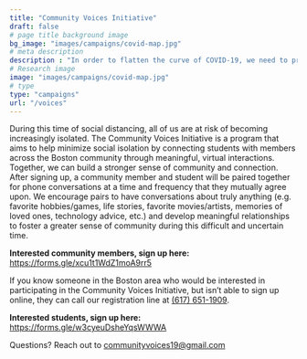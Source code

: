 ```yaml
---
title: "Community Voices Initiative"
draft: false
# page title background image
bg_image: "images/campaigns/covid-map.jpg"
# meta description
description : "In order to flatten the curve of COVID-19, we need to practice physical distancing, but we need to remain socially connected."
# Research image
image: "images/campaigns/covid-map.jpg"
# type
type: "campaigns"
url: "/voices"
---
```


During this time of social distancing, all of us are at risk of becoming increasingly 
isolated. The Community Voices Initiative is a program that aims to help minimize 
social isolation by connecting students with members across the Boston community 
through meaningful, virtual interactions. Together, we can build a stronger sense of 
community and connection. After signing up, a community member and student will be 
paired together for phone conversations at a time and frequency that they mutually 
agree upon. We encourage pairs to have conversations about truly anything 
(e.g. favorite hobbies/games, life stories, favorite movies/artists, memories of 
loved ones, technology advice, etc.) and develop meaningful relationships to foster 
a greater sense of community during this difficult and uncertain time.

**Interested community members, sign up here:** https://forms.gle/xcu1t1WdZ1moA9rr5

If you know someone in the Boston area who would be interested in participating 
in the Community Voices Initiative, but isn’t able to sign up online, they can call 
our registration line at <u>(617) 651-1909</u>.

**Interested students, sign up here:** https://forms.gle/w3cyeuDsheYqsWWWA

Questions? Reach out to [communityvoices19@gmail.com](mailto:communityvoices19@gmail.com)